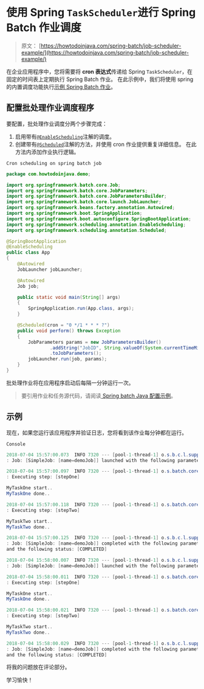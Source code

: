 # 使用 Spring `TaskScheduler`进行 Spring Batch 作业调度

> 原文： [https://howtodoinjava.com/spring-batch/job-scheduler-example/](https://howtodoinjava.com/spring-batch/job-scheduler-example/)

在企业应用程序中，您将需要将 **cron 表达式**传递给 Spring `TaskScheduler`，在固定的时间表上定期执行 Spring Batch 作业。 在此示例中，我们将使用 spring 的内置调度功能执行[示例 Spring Batch 作业](https://howtodoinjava.com/spring-batch/java-config-multiple-steps/)。

## 配置批处理作业调度程序

要配置，批处理作业调度分两个步骤完成：

1.  启用带有[`@EnableScheduling`](https://docs.spring.io/spring-framework/docs/current/javadoc-api/org/springframework/scheduling/annotation/EnableScheduling.html)注解的调度。
2.  创建带有[`@Scheduled`](https://docs.spring.io/spring-framework/docs/current/javadoc-api/org/springframework/scheduling/annotation/Scheduled.html)注解的方法，并使用 cron 作业提供重复详细信息。 在此方法内添加作业执行逻辑。

`Cron scheduling on spring batch job`

```java
package com.howtodoinjava.demo;

import org.springframework.batch.core.Job;
import org.springframework.batch.core.JobParameters;
import org.springframework.batch.core.JobParametersBuilder;
import org.springframework.batch.core.launch.JobLauncher;
import org.springframework.beans.factory.annotation.Autowired;
import org.springframework.boot.SpringApplication;
import org.springframework.boot.autoconfigure.SpringBootApplication;
import org.springframework.scheduling.annotation.EnableScheduling;
import org.springframework.scheduling.annotation.Scheduled;

@SpringBootApplication
@EnableScheduling
public class App
{
	@Autowired
	JobLauncher jobLauncher;

	@Autowired
	Job job;

	public static void main(String[] args) 
	{
		SpringApplication.run(App.class, args);
	}

	@Scheduled(cron = "0 */1 * * * ?")
    public void perform() throws Exception 
	{
		JobParameters params = new JobParametersBuilder()
				.addString("JobID", String.valueOf(System.currentTimeMillis()))
				.toJobParameters();
		jobLauncher.run(job, params);
	}
}

```

批处理作业将在应用程序启动后每隔一分钟运行一次。

> 要引用作业和任务源代码，请阅读[ Spring batch Java 配置示例](https://howtodoinjava.com/spring-batch/java-config-multiple-steps/)。

## 示例

现在，如果您运行该应用程序并验证日志，您将看到该作业每分钟都在运行。

`Console`

```java
2018-07-04 15:57:00.073  INFO 7320 --- [pool-1-thread-1] o.s.b.c.l.support.SimpleJobLauncher      
: Job: [SimpleJob: [name=demoJob]] launched with the following parameters: [{JobID=1530700020003}]

2018-07-04 15:57:00.097  INFO 7320 --- [pool-1-thread-1] o.s.batch.core.job.SimpleStepHandler     
: Executing step: [stepOne]

MyTaskOne start..
MyTaskOne done..

2018-07-04 15:57:00.118  INFO 7320 --- [pool-1-thread-1] o.s.batch.core.job.SimpleStepHandler     
: Executing step: [stepTwo]

MyTaskTwo start..
MyTaskTwo done..

2018-07-04 15:57:00.125  INFO 7320 --- [pool-1-thread-1] o.s.b.c.l.support.SimpleJobLauncher      
: Job: [SimpleJob: [name=demoJob]] completed with the following parameters: [{JobID=1530700020003}] 
and the following status: [COMPLETED]

2018-07-04 15:58:00.007  INFO 7320 --- [pool-1-thread-1] o.s.b.c.l.support.SimpleJobLauncher      
: Job: [SimpleJob: [name=demoJob]] launched with the following parameters: [{JobID=1530700080002}]

2018-07-04 15:58:00.011  INFO 7320 --- [pool-1-thread-1] o.s.batch.core.job.SimpleStepHandler     
: Executing step: [stepOne]

MyTaskOne start..
MyTaskOne done..

2018-07-04 15:58:00.021  INFO 7320 --- [pool-1-thread-1] o.s.batch.core.job.SimpleStepHandler     
: Executing step: [stepTwo]

MyTaskTwo start..
MyTaskTwo done..

2018-07-04 15:58:00.029  INFO 7320 --- [pool-1-thread-1] o.s.b.c.l.support.SimpleJobLauncher      
: Job: [SimpleJob: [name=demoJob]] completed with the following parameters: [{JobID=1530700080002}] 
and the following status: [COMPLETED]

```

将我的问题放在评论部分。

学习愉快！